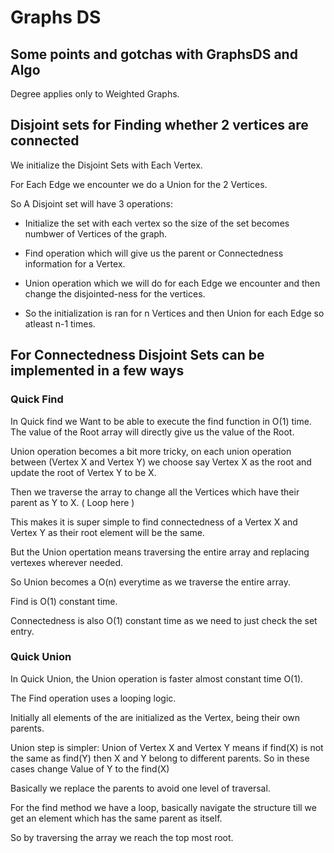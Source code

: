 # Graphs DS

## Some points and gotchas with GraphsDS and Algo

Degree applies only to Weighted Graphs.

## Disjoint sets for Finding whether 2 vertices are connected

We initialize the Disjoint Sets with Each Vertex.

For Each Edge we encounter we do a Union for the 2 Vertices.

So A Disjoint set will have 3 operations:

* Initialize the set with each vertex so the size of the set becomes numbwer of Vertices of the graph.

* Find operation which will give us  the parent or Connectedness information for a Vertex.

* Union operation which we will do for each Edge we encounter and then change the disjointed-ness for the vertices.

* So the initialization is ran for n Vertices and then Union for each Edge so atleast n-1 times.

## For Connectedness Disjoint Sets can be implemented in a few ways

### Quick Find

 In Quick find we Want to be able to execute the find function in O(1) time. The value of the Root array will directly give us the value of the Root.

 Union operation becomes a bit more tricky, on each union operation between (Vertex X and Vertex Y) we choose say Vertex X as the root and update the root of Vertex Y to be X.

 Then we traverse the array to change all the Vertices which have their parent as Y to X. ( Loop here )

 This makes it is super simple to find connectedness of a Vertex X and Vertex Y as their root element will be the same.

 But the Union opertation means traversing the entire array and replacing vertexes wherever needed.

 So Union becomes a O(n) everytime as we traverse the entire array.

 Find is O(1) constant time.

 Connectedness is also O(1) constant time as we need to just check the set entry.

### Quick Union

 In Quick Union, the Union operation is faster almost constant time O(1).

 The Find operation uses a looping logic.

 Initially all elements of the are initialized as the Vertex, being their own parents.

 Union step is simpler: Union of Vertex X and Vertex Y means if find(X) is not the same as find(Y) then X and Y belong to different parents. So in these cases change Value of Y to the find(X)

 Basically we replace the parents to avoid one level of traversal.

 For the find method we have a loop, basically navigate the structure till we get an element which has the same parent as itself.

 So by traversing the array we reach the top most root.

 
